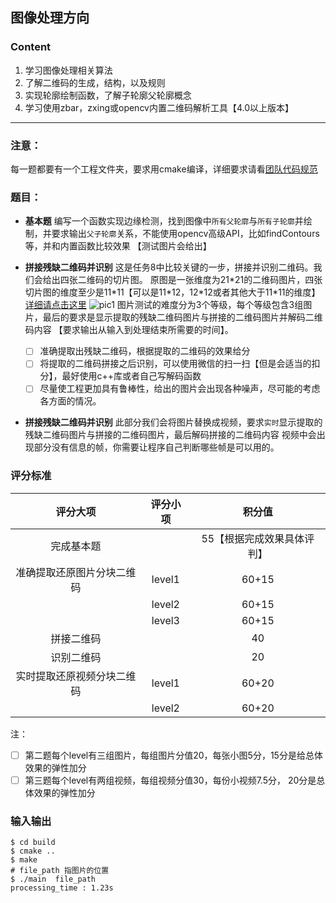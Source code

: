 ## 图像处理方向
### Content
1.	学习图像处理相关算法
2.	了解二维码的生成，结构，以及规则
3.	实现轮廓绘制函数，了解子轮廓父轮廓概念
4.	学习使用zbar，zxing或opencv内置二维码解析工具【4.0以上版本】
---
### 注意：
每一题都要有一个工程文件夹，要求用cmake编译，详细要求请看[团队代码规范]((https://github.com/SYSU-AERO-SWIFT/tutorial_2019/wiki/%E5%9B%A2%E9%98%9F%E5%8D%8F%E4%BD%9C%E8%A7%84%E8%8C%83))

### 题目：
- **基本题**
    编写一个函数实现边缘检测，找到图像中`所有父轮廓`与`所有子轮廓`并绘制，并要求输出`父子轮廓`关系，不能使用opencv高级API，比如findContours等，并和内置函数比较效果
    【测试图片会给出】

-	**拼接残缺二维码并识别**
    这是任务8中比较关键的一步，拼接并识别二维码。我们会给出四张二维码的切片图。
    原图是一张维度为21\*21的二维码图片，四张切片图的维度至少是11\*11【可以是11\*12，12\*12或者其他大于11\*11的维度】[详细请点击这里](http://www.aerialroboticscompetition.org/assets/downloads/qr_code_details.zip)
    ![pic1](./pic/qr_code_standard.png)
    图片测试的难度分为3个等级，每个等级包含3组图片，最后的要求是显示提取的残缺二维码图片与拼接的二维码图片并解码二维码内容
    【要求输出从输入到处理结束所需要的时间】。
    - [ ] 准确提取出残缺二维码，根据提取的二维码的效果给分
    - [ ] 将提取的二维码拼接之后识别，可以使用微信的扫一扫【但是会适当的扣分】，最好使用c++库或者自己写解码函数
    - [ ] 尽量使工程更加具有鲁棒性，给出的图片会出现各种噪声，尽可能的考虑各方面的情况。

-	**拼接残缺二维码并识别**
此部分我们会将图片替换成视频，要求`实时`显示提取的残缺二维码图片与拼接的二维码图片，最后解码拼接的二维码内容
视频中会出现部分没有信息的帧，你需要让程序自己判断哪些帧是可以用的。

### 评分标准
|评分大项|评分小项|积分值|
|:--:|:--:|:--:|
|完成基本题                             |            |55【根据完成效果具体评判】
|准确提取还原图片分块二维码  |level1|60+15  |
|                                                   |level2| 60+15|
|                                                   | level3| 60+15|
|拼接二维码                            |               |40
|识别二维码                             |               |20|
|实时提取还原视频分块二维码 | level1|60+20|
|                                                   |level2| 60+20|
注：
- [ ] 第二题每个level有三组图片，每组图片分值20，每张小图5分，15分是给总体效果的弹性加分
- [ ] 第三题每个level有两组视频，每组视频分值30，每份小视频7.5分， 20分是总体效果的弹性加分

### 输入输出
```shell
$ cd build
$ cmake ..
$ make
# file_path 指图片的位置
$ ./main  file_path  
processing_time : 1.23s
```
